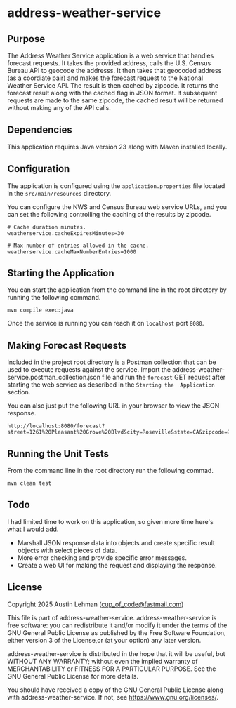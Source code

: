 # address-weather-service

## Purpose

The Address Weather Service application is a web service that handles 
forecast requests. It takes the provided address, calls the U.S. Census 
Bureau API to geocode the addresss. It then takes that geocoded address (as 
a coordiate pair) and makes the forecast request to the National Weather 
Service API. The result is then cached by zipcode. It returns the forecast 
result along with the cached flag in 
JSON format. If subsequent requests are made to the same zipcode, the cached 
result will be returned without making any of the API calls.


## Dependencies

This application requires Java version 23 along with Maven installed locally.


## Configuration

The application is configured using the `application.properties` file 
located in the `src/main/resources` directory.

You can configure the NWS and Census Bureau web service URLs, and you can 
set the following controlling the caching of the results by zipcode.

```
# Cache duration minutes.
weatherservice.cacheExpiresMinutes=30

# Max number of entries allowed in the cache.
weatherservice.cacheMaxNumberEntries=1000
```

## Starting the Application

You can start the application from the command line in the root directory by 
running the following command.

```
mvn compile exec:java
```

Once the service is running you can reach it on `localhost` port `8080`.

## Making Forecast Requests

Included in the project root directory is a Postman collection that can be 
used to execute requests against the service. Import the 
address-weather-service.postman_collection.json file and run the `forecast` 
GET request after starting the web service as described in the `Starting the 
Application` section.


You can also just put the following URL in your browser to view the JSON 
response.

```
http://localhost:8080/forecast?street=1261%20Pleasant%20Grove%20Blvd&city=Roseville&state=CA&zipcode=95747
```

## Running the Unit Tests

From the command line in the root directory run the following commad.

```
mvn clean test
```

## Todo

I had limited time to work on this application, so given more time here's 
what I would add.

* Marshall JSON response data into objects and create specific result 
  objects with select pieces of data.
* More error checking and provide specific error messages.
* Create a web UI for making the request and displaying the response.

## License

Copyright 2025 Austin Lehman (cup_of_code@fastmail.com)

This file is part of address-weather-service.
 address-weather-service is free software: you can redistribute it and/or modify it under the terms of the GNU General Public License as published by 
the Free Software Foundation, either version 3 of the License,or (at your option) any later version.

address-weather-service is distributed in the hope that it will be useful, but
WITHOUT ANY WARRANTY; without even the implied warranty of MERCHANTABILITY
or FITNESS FOR A PARTICULAR PURPOSE. See the GNU General Public License
for more details.

You should have received a copy of the GNU General Public License along
with address-weather-service. If not, see <https://www.gnu.org/licenses/>.